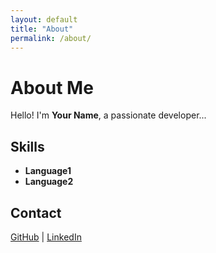 ```yaml
---
layout: default
title: "About"
permalink: /about/
---
```


# About Me

Hello! I'm **Your Name**, a passionate developer...

## Skills

- **Language1**
- **Language2**

## Contact

[GitHub](URL) | [LinkedIn](URL)
